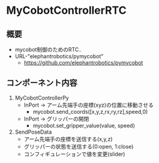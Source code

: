# MyCobotControllerRTC
## 概要
* mycobot制御のためのRTC．
* URL-"elephantrobotics/pymycobot"
  * https://github.com/elephantrobotics/pymycobot

## コンポーネント内容
1. MyCobotControllerPy
   * InPort → アーム先端手の座標(xyz)の位置に移動させる
      * mycobot.send_coords([x,y,z,rx,ry,rz],speed,0)
   * InPort → グリッパーの開閉
      * mycobot.set_gripper_value(value, speed)
2. SendPoseData
   * アーム先端手の座標を送信する(x,y,z)
   * グリッパーの状態を送信する(0:open, 1:close)
   * コンフィギュレーションで値を変更(slider)
